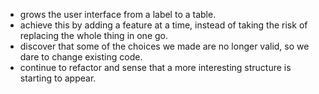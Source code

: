 - grows the user interface from a label to a table.
- achieve this by adding a feature at a time, instead of taking the risk of replacing the whole thing in one go.
- discover that some of the choices we made are no longer valid, so we dare to change existing code.
- continue to refactor and sense that a more interesting structure is starting to appear.
